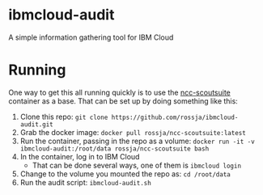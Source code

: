 # ibmcloud-audit

A simple information gathering tool for IBM Cloud

# Running

One way to get this all running quickly is to use the [ncc-scoutsuite](https://github.com/rossja/ncc-scoutsuite)
container as a base. That can be set up by doing something like this:

1. Clone this repo: `git clone https://github.com/rossja/ibmcloud-audit.git`
1. Grab the docker image: `docker pull rossja/ncc-scoutsuite:latest`
1. Run the container, passing in the repo as a volume: `docker run -it -v ibmcloud-audit:/root/data rossja/ncc-scoutsuite bash`
1. In the container, log in to IBM Cloud
    - That can be done several ways, one of them is `ibmcloud login`
1. Change to the volume you mounted the repo as: `cd /root/data`
1. Run the audit script: `ibmcloud-audit.sh`
